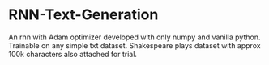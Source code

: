 # RNN-Text-Generation
An rnn with Adam optimizer developed with only numpy and vanilla python.  Trainable on any simple txt dataset. Shakespeare plays dataset with approx 100k characters also attached for trial.
